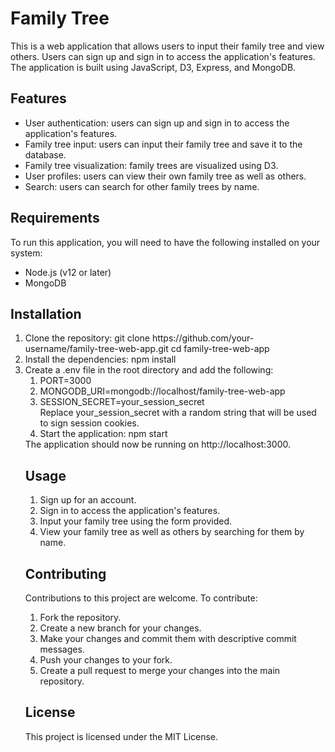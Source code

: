 <h1> Family Tree </h1>
This is a web application that allows users to input their family tree and view others. Users can sign up and sign in to access the application's features. The application is built using JavaScript, D3, Express, and MongoDB.

<h2>Features</h2>
<ul>
<li>User authentication: users can sign up and sign in to access the application's features.</li>
<li>Family tree input: users can input their family tree and save it to the database.</li>
<li>Family tree visualization: family trees are visualized using D3.</li>
<li>User profiles: users can view their own family tree as well as others.</li>
<li>Search: users can search for other family trees by name.</li>
</ul>

<h2>Requirements</h2>
<p>To run this application, you will need to have the following installed on your system:</p>
<ul>
<li>Node.js (v12 or later)</li>
<li>MongoDB</li>
</ul>

<h2>Installation</h2>
<ol type="1">
<li>Clone the repository:
git clone https://github.com/your-username/family-tree-web-app.git
cd family-tree-web-app
  </li>
<li>Install the dependencies:
npm install
  </li>
<li>Create a .env file in the root directory and add the following:
  <ol type="1">
    <li>PORT=3000</li>
    <li>MONGODB_URI=mongodb://localhost/family-tree-web-app</li>
    <li>SESSION_SECRET=your_session_secret</li>
Replace your_session_secret with a random string that will be used to sign session cookies.
  </li>
<li>Start the application:
npm start
  </li>
  </ol>
The application should now be running on http://localhost:3000.

<h2>Usage</h2>
<ol type="1">
<li>Sign up for an account.</li>
<li>Sign in to access the application's features.</li>
<li>Input your family tree using the form provided.</li>
<li>View your family tree as well as others by searching for them by name.</li>
</ol>
<h2>Contributing</h2>
  <p>Contributions to this project are welcome. To contribute:</p>
<ol type="1">
<li>Fork the repository.</li>
<li>Create a new branch for your changes.</li>
<li>Make your changes and commit them with descriptive commit messages.</li>
<li>Push your changes to your fork.</li>
<li>Create a pull request to merge your changes into the main repository.</li>
</ol>
<h2>License</h2>
This project is licensed under the MIT License.





